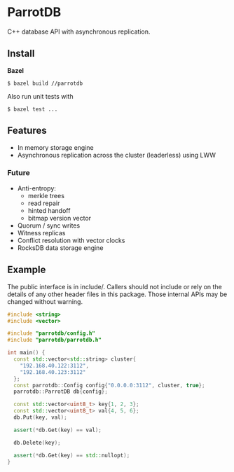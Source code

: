 # ParrotDB
C++ database API with asynchronous replication.

## Install
**Bazel**
```
$ bazel build //parrotdb
```
Also run unit tests with
```
$ bazel test ...
```

## Features
* In memory storage engine
* Asynchronous replication across the cluster (leaderless) using LWW

### Future
* Anti-entropy:
  * merkle trees
  * read repair
  * hinted handoff
  * bitmap version vector
* Quorum / sync writes
* Witness replicas
* Conflict resolution with vector clocks
* RocksDB data storage engine

## Example
The public interface is in include/. Callers should not include or rely on the
details of any other header files in this package. Those internal APIs may be
changed without warning.

```c++
#include <string>
#include <vector>

#include "parrotdb/config.h"
#include "parrotdb/parrotdb.h"

int main() {
  const std::vector<std::string> cluster{
    "192.168.40.122:3112",
    "192.168.40.123:3112"
  };
  const parrotdb::Config config{"0.0.0.0:3112", cluster, true};
  parrotdb::ParrotDB db{config};

  const std::vector<uint8_t> key{1, 2, 3};
  const std::vector<uint8_t> val{4, 5, 6};
  db.Put(key, val);

  assert(*db.Get(key) == val);

  db.Delete(key);

  assert(*db.Get(key) == std::nullopt);
}
```
